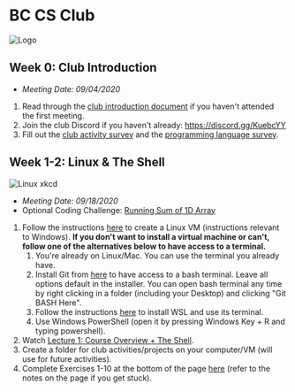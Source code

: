 # BC CS Club
![Logo](https://i.imgur.com/K2QpwMC.png)

## Week 0: Club Introduction
- *Meeting Date: 09/04/2020*
1. Read through the [club introduction document](https://docs.google.com/document/d/1yWK_GPunpKuXC55gCPNOfpcrNIuf9G5CEHaIOU95lQo/) if you haven't attended the first meeting.
2. Join the club Discord if you haven't already: https://discord.gg/KuebcYY
3. Fill out the [club activity survey](https://forms.gle/9KE8Hb8bQyduEXi46) and the [programming language survey](https://forms.gle/YL28YejfZWoetbTu8).

## Week 1-2: Linux & The Shell
![Linux xkcd](https://imgs.xkcd.com/comics/linux_user_at_best_buy.png)
- *Meeting Date: 09/18/2020*
- Optional Coding Challenge: [Running Sum of 1D Array](https://leetcode.com/problems/running-sum-of-1d-array/)
1. Follow the instructions [here](https://docs.google.com/document/d/1ysMMv5nPhDEp0-l90vsOX99Jo3HtsrAspkxrqPn4jbE/) to create a Linux VM (instructions relevant to Windows). **If you don't want to install a virtual machine or can't, follow one of the alternatives below to have access to a terminal.**
   1. You're already on Linux/Mac. You can use the terminal you already have.
   2. Install Git from [here](https://gitforwindows.org/) to have access to a bash terminal. Leave all options default in the installer. You can open bash terminal any time by right clicking in a folder (including your Desktop) and clicking "Git BASH Here".
   3. Follow the instructions [here](https://docs.microsoft.com/en-us/windows/wsl/install-win10) to install WSL and use its terminal.
   4. Use Windows PowerShell (open it by pressing Windows Key + R and typing powershell).
2. Watch [Lecture 1: Course Overview + The Shell](https://www.youtube.com/watch?v=Z56Jmr9Z34Q).
3. Create a folder for club activities/projects on your computer/VM (will use for future activities).
4. Complete Exercises 1-10 at the bottom of the page [here](https://missing.csail.mit.edu/2020/course-shell/) (refer to the notes on the page if you get stuck).




